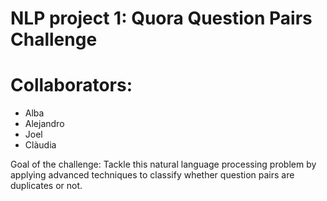 # NLP project 1: Quora Question Pairs Challenge

# Collaborators:
- Alba
- Alejandro
- Joel
- Clàudia


Goal of the challenge:
Tackle this natural language processing problem by applying advanced techniques to classify whether question pairs are duplicates or not.
